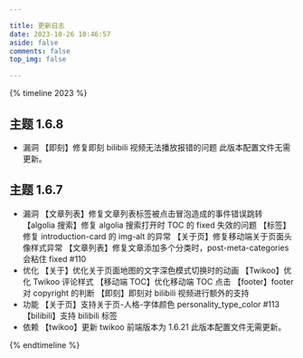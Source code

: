 ```yaml
---

title: 更新日志
date: 2023-10-26 10:46:57
aside: false
comments: false
top_img: false

---
```


{% timeline 2023 %}

<!-- timeline 10-01 -->

## 主题 1.6.8

- 漏洞
【即刻】修复即刻 bilibili 视频无法播放报错的问题
此版本配置文件无需更新。
<!-- endtimeline -->

<!-- timeline 09-28 -->

## 主题 1.6.7

- 漏洞
  【文章列表】修复文章列表标签被点击冒泡造成的事件错误跳转
  【algolia 搜索】修复 algolia 搜索打开时 TOC 的 fixed 失效的问题
  【标签】修复 introduction-card 的 img-alt 的异常
  【关于页】修复移动端关于页面头像样式异常
  【文章列表】修复文章添加多个分类时，post-meta-categories 会粘住 fixed #110
- 优化
  【关于】优化关于页面地图的文字深色模式切换时的动画
  【Twikoo】优化 Twikoo 评论样式
  【移动端 TOC】优化移动端 TOC 点击
  【footer】footer 对 copyright 的判断
  【即刻】即刻对 bilibili 视频进行额外的支持
- 功能
  【关于页】支持关于页-人格-字体颜色 personality_type_color #113
  【bilibili】支持 bilibili 标签
- 依赖
【twikoo】更新 twikoo 前端版本为 1.6.21
此版本配置文件无需更新。
<!-- endtimeline -->

{% endtimeline %}

